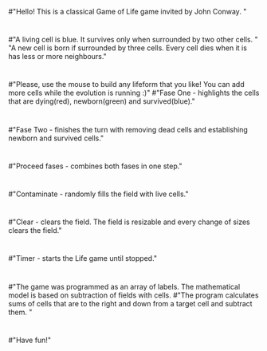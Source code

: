 #"Hello! This is a classical Game of Life game invited by John Conway. " 
#
#"A living cell is blue. It survives only when surrounded by two other cells. " "A new cell is born if surrounded by three cells. Every cell dies when it is has less or more neighbours."
#
#"Please, use the mouse to build any lifeform that you like! You can add more cells while the evolution is running :)" 
#"Fase One - highlights the cells that are dying(red), newborn(green) and survived(blue)."
#
#"Fase Two - finishes the turn with removing dead cells and establishing newborn and survived cells." 
#
#"Proceed fases - combines both fases in one step." 
#
#"Contaminate - randomly fills the field with live cells." 
#
#"Clear - clears the field. The field is resizable and every change of sizes clears the field." 
#
#"Timer - starts the Life game until stopped." 
#
#"The game was programmed as an array of labels. The mathematical model is based on subtraction of fields with cells. 
#"The program calculates sums of cells that are to the right and down from a target cell and subtract them. " 
#
#"Have fun!"